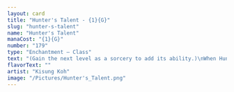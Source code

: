 ```yaml
---
layout: card
title: "Hunter's Talent - {1}{G}"
slug: "hunter-s-talent"
name: "Hunter's Talent"
manaCost: "{1}{G}"
number: "179"
type: "Enchantment — Class"
text: "(Gain the next level as a sorcery to add its ability.)\nWhen Hunter's Talent enters, target creature you control deals damage equal to its power to target creature you don't control.\n{1}{G}: Level 2\nWhenever you attack, target attacking creature gets +1/+0 and gains trample until end of turn.\n{3}{G}: Level 3\nAt the beginning of your end step, if you control a creature with power 4 or greater, draw a card."
flavorText: ""
artist: "Kisung Koh"
image: "/Pictures/Hunter's_Talent.png"
---
```


